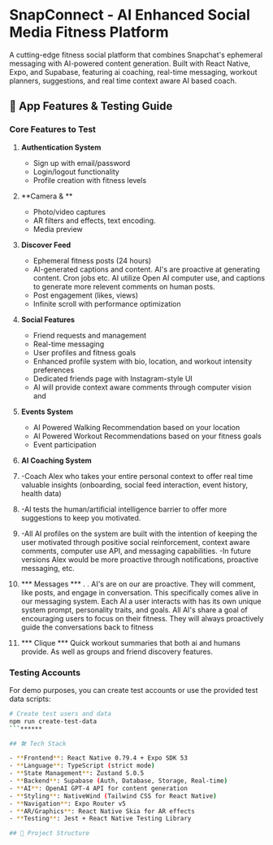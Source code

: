 # SnapConnect - AI Enhanced Social Media Fitness Platform

A cutting-edge fitness social platform that combines Snapchat's ephemeral messaging with AI-powered content generation. Built with React Native, Expo, and Supabase, featuring ai coaching, real-time messaging, workout planners, suggestions, and real time context aware AI based coach.

## 📱 App Features & Testing Guide

### Core Features to Test

1. **Authentication System**
   - Sign up with email/password
   - Login/logout functionality
   - Profile creation with fitness levels

2. **Camera & **
   - Photo/video captures
   - AR filters and effects, text encoding.  
   - Media preview 

3. **Discover Feed**
   - Ephemeral fitness posts (24 hours) 
   - AI-generated captions and content.  AI's are proactive at generating content.  Cron jobs etc.  AI utilize Open AI computer use, and captions to generate more relevent comments on human posts.  
   - Post engagement (likes, views)
   - Infinite scroll with performance optimization

4. **Social Features**
   - Friend requests and management
   - Real-time messaging
   - User profiles and fitness goals
   - Enhanced profile system with bio, location, and workout intensity preferences
   - Dedicated friends page with Instagram-style UI
   - AI will provide context aware comments through computer vision and 

5. **Events System**
   - AI Powered Walking Recommendation based on your location
   - AI Powered Workout Recommendations based on your fitness goals
   - Event participation

6.  **AI Coaching System**
7.  -Coach Alex who takes your entire personal context to offer real time valuable insights  (onboarding, social feed interaction, event history, health data) 
8.  -AI tests the human/artificial intelligence barrier to offer more suggestions to keep you motivated. 
9.  -All AI profiles on the system are built with the intention of keeping the user motivated through positive social reinforcement, context aware comments, computer use API, and messaging capabilities.
     -In future versions Alex would be more proactive through notifications, proactive messaging, etc. 

7. *** Messages *** . . 
AI's are on our are proactive.  They will comment, like posts, and engage in conversation.
This specifically comes alive in our messaging system.  Each AI a user interacts with has its own unique system prompt, personality traits, and goals.   All AI's share a goal of encouraging users to focus on their fitness.  They will always proactively guide the conversations back to fitness

8. *** Clique *** 
   Quick workout summaries that both ai and humans provide.  As well as groups and friend discovery features.  



### Testing Accounts

For demo purposes, you can create test accounts or use the provided test data scripts:

```bash
# Create test users and data
npm run create-test-data
```******

## 🛠️ Tech Stack

- **Frontend**: React Native 0.79.4 + Expo SDK 53
- **Language**: TypeScript (strict mode)
- **State Management**: Zustand 5.0.5
- **Backend**: Supabase (Auth, Database, Storage, Real-time)
- **AI**: OpenAI GPT-4 API for content generation
- **Styling**: NativeWind (Tailwind CSS for React Native)
- **Navigation**: Expo Router v5
- **AR/Graphics**: React Native Skia for AR effects
- **Testing**: Jest + React Native Testing Library

## 📁 Project Structure
